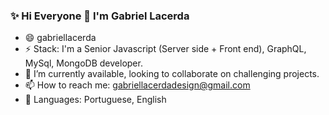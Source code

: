 ### ✨ Hi Everyone 👋 I'm Gabriel Lacerda

- 😄 gabriellacerda
- ⚡ Stack: I'm a Senior Javascript (Server side + Front end), GraphQL, MySql, MongoDB developer.
- 👯 I’m currently available, looking to collaborate on challenging projects.
- 📫 How to reach me: gabriellacerdadesign@gmail.com
- 💬 Languages: Portuguese, English
